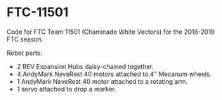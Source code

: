 # FTC-11501
Code for FTC Team 11501 (Chaminade White Vectors) for the 2018-2019 FTC season.

Robot parts:
* 2 REV Expansion Hubs daisy-chained together.
* 4 AndyMark NeveRest 40 motors attached to 4" Mecanum wheels.
* 1 AndyMark NeveRest 40 motor attached to a rotating arm.
* 1 servo attached to drop a marker.
